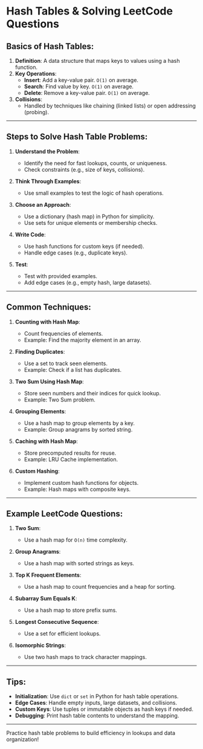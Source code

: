 
# Hash Tables & Solving LeetCode Questions

## Basics of Hash Tables:
1. **Definition**: A data structure that maps keys to values using a hash function.
2. **Key Operations**:
   - **Insert**: Add a key-value pair. `O(1)` on average.
   - **Search**: Find value by key. `O(1)` on average.
   - **Delete**: Remove a key-value pair. `O(1)` on average.
3. **Collisions**:
   - Handled by techniques like chaining (linked lists) or open addressing (probing).

---

## Steps to Solve Hash Table Problems:
1. **Understand the Problem**:
   - Identify the need for fast lookups, counts, or uniqueness.
   - Check constraints (e.g., size of keys, collisions).

2. **Think Through Examples**:
   - Use small examples to test the logic of hash operations.

3. **Choose an Approach**:
   - Use a dictionary (hash map) in Python for simplicity.
   - Use sets for unique elements or membership checks.

4. **Write Code**:
   - Use hash functions for custom keys (if needed).
   - Handle edge cases (e.g., duplicate keys).

5. **Test**:
   - Test with provided examples.
   - Add edge cases (e.g., empty hash, large datasets).

---

## Common Techniques:
1. **Counting with Hash Map**:
   - Count frequencies of elements.
   - Example: Find the majority element in an array.

2. **Finding Duplicates**:
   - Use a set to track seen elements.
   - Example: Check if a list has duplicates.

3. **Two Sum Using Hash Map**:
   - Store seen numbers and their indices for quick lookup.
   - Example: Two Sum problem.

4. **Grouping Elements**:
   - Use a hash map to group elements by a key.
   - Example: Group anagrams by sorted string.

5. **Caching with Hash Map**:
   - Store precomputed results for reuse.
   - Example: LRU Cache implementation.

6. **Custom Hashing**:
   - Implement custom hash functions for objects.
   - Example: Hash maps with composite keys.

---

## Example LeetCode Questions:
1. **Two Sum**:
   - Use a hash map for `O(n)` time complexity.

2. **Group Anagrams**:
   - Use a hash map with sorted strings as keys.

3. **Top K Frequent Elements**:
   - Use a hash map to count frequencies and a heap for sorting.

4. **Subarray Sum Equals K**:
   - Use a hash map to store prefix sums.

5. **Longest Consecutive Sequence**:
   - Use a set for efficient lookups.

6. **Isomorphic Strings**:
   - Use two hash maps to track character mappings.

---

## Tips:
- **Initialization**: Use `dict` or `set` in Python for hash table operations.
- **Edge Cases**: Handle empty inputs, large datasets, and collisions.
- **Custom Keys**: Use tuples or immutable objects as hash keys if needed.
- **Debugging**: Print hash table contents to understand the mapping.

---

Practice hash table problems to build efficiency in lookups and data organization!
